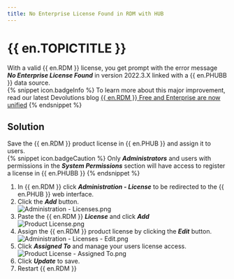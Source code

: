 ```yaml
---
title: No Enterprise License Found in RDM with HUB
---
```

# {{ en.TOPICTITLE }}
With a valid {{ en.RDM }} license, you get prompt with the error message ***No Enterprise License Found*** in version 2022.3.X linked with a {{ en.PHUBB }} data source.  
{% snippet icon.badgeInfo %}
To learn more about this major improvement, read our latest Devolutions blog [{{ en.RDM }} Free and Enterprise are now unified](https://blog.devolutions.net/2022/10/news-remote-desktop-manager-is-changing-for-the-better/)
{% endsnippet %}  

## Solution
Save the {{ en.RDM }} product license in {{ en.PHUB }} and assign it to users.  
{% snippet icon.badgeCaution %}
Only ***Administrators*** and users with permissions in the ***System Permissions*** section will have access to register a license in {{ en.PHUBB }}
{% endsnippet %}  

1. In {{ en.RDM }} click ***Administration - License*** to be redirected to the {{ en.PHUB }} web interface.
1. Click the ***Add*** button.  
![Administration - Licenses.png](/img/en/kb/kb5024.png)  
1. Paste the {{ en.RDM }} &#32; ***License*** and click ***Add***  
![Product License.png](/img/en/kb/kb5023.png)  
1. Assign the {{ en.RDM }} product license by clicking the ***Edit*** button.  
![Administration - Licenses - Edit.png](/img/en/kb/kb5025.png)
1. Click ***Assigned To*** and manage your users license access.  
![Product License - Assigned To.png](/img/en/kb/kb5026.png)
1. Click ***Update*** to save.
1. Restart {{ en.RDM }}
